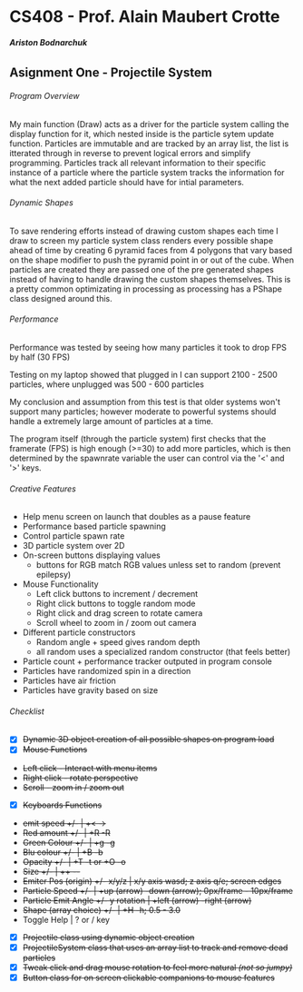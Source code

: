 # CS408 - Prof. Alain Maubert Crotte

###### **Ariston Bodnarchuk**

## Asignment One - Projectile System 

###### Program Overview
My main function (Draw) acts as a driver for the particle system calling the display function for it, which nested inside is the particle sytem update function. Particles are immutable and are tracked by an array list, the list is itterated through in reverse to prevent logical errors and simplify programming. Particles track all relevant information to their specific instance of a particle where the particle system tracks the information for what the next added particle should have for intial parameters. 

###### Dynamic Shapes
To save rendering efforts instead of drawing custom shapes each time I draw to screen my particle system class renders every possible shape ahead of time by creating 6 pyramid faces from 4 polygons that vary based on the shape modifier to push the pyramid point in or out of the cube. When particles are created they are passed one of the pre generated shapes instead of having to handle drawing the custom shapes themselves. This is a pretty common optimizating in processing as processing has a PShape class designed around this.

###### Performance
Performance was tested by seeing how many particles it took to drop FPS by half (30 FPS)

Testing on my laptop showed that plugged in I can support 2100 - 2500 particles, where unplugged was 500 - 600 particles

My conclusion and assumption from this test is that older systems won't support many particles; however moderate to powerful systems should handle a extremely large amount of particles at a time. 

The program itself (through the particle system) first checks that the framerate (FPS) is high enough (>=30) to add more particles, which is then determined by the spawnrate variable the user can control via the '<' and '>' keys. 

###### Creative Features
 - Help menu screen on launch that doubles as a pause feature 
 - Performance based particle spawning
 - Control particle spawn rate
 - 3D particle system over 2D
 - On-screen buttons displaying values
    - buttons for RGB match RGB values unless set to random (prevent epilepsy) 
 - Mouse Functionality
    - Left click buttons to increment / decrement
    - Right click buttons to toggle random mode 
    - Right click and drag screen to rotate camera
    - Scroll wheel to zoom in / zoom out camera
 - Different particle constructors
    - Random angle + speed gives random depth
    - all random uses a specialized random constructor (that feels better)
 - Particle count + performance tracker outputed in program console
 - Particles have randomized spin in a direction
 - Particles have air friction
 - Particles have gravity based on size

###### Checklist 
- [x] ~~Dynamic 3D object creation of all possible shapes on program load~~
- [x] ~~Mouse Functions~~
* ~~Left click - Interact with menu items~~
* ~~Right click - rotate perspective~~
* ~~Scroll - zoom in / zoom out~~
- [x] ~~Keyboards Functions~~
* ~~emit speed +/- | +< ->~~
* ~~Red amount +/- | +R -R~~
* ~~Green Colour +/- | +g -g~~
* ~~Blu colour +/- | +B -b~~
* ~~Opacity +/- | +T -t or +O -o~~
* ~~Size +/- | ++ --~~
* ~~Emiter Pos (origin) +/- x/y/z | x/y axis wasd; z axis q/e; screen edges~~
* ~~Particle Speed +/- | +up (arrow) -down (arrow); 0px/frame - 10px/frame~~
* ~~Particle Emit Angle +/- y rotation | +left (arrow) -right (arrow)~~
* ~~Shape (array choice) +/- | +H -h; 0.5 - 3.0~~
* Toggle Help | ? or / key
- [x] ~~Projectile class using dynamic object creation~~
- [x] ~~ProjectileSystem class that uses an array list to track and remove dead particles~~
- [x] ~~Tweak click and drag mouse rotation to feel more natural *(not so jumpy)*~~
- [x] ~~Button class for on screen clickable companions to mouse features~~
